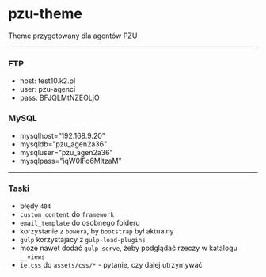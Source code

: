 # pzu-theme
Theme przygotowany dla agentów PZU

---------------

### FTP
* host: test10.k2.pl
* user: pzu-agenci
* pass: BFJQLMtNZEOLjO

### MySQL
* mysqlhost=”192.168.9.20”
* mysqldb="pzu_agen2a36"
* mysqluser="pzu_agen2a36"
* mysqlpass="iqW0IFo6MltzaM"

---------------

### Taski
* błędy `404`
* `custom_content` do `framework`
* `email_template` do osobnego folderu
* korzystanie z `bowera`, by `bootstrap` był aktualny
* `gulp` korzystajacy z `gulp-load-plugins`
* moze nawet dodać `gulp serve`, żeby podglądać rzeczy w katalogu `__views`
* `ie.css` do `assets/css/*` - pytanie, czy dalej utrzymywać